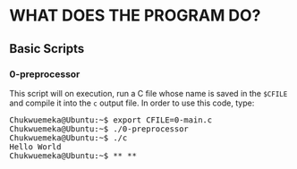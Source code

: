 # WHAT DOES THE PROGRAM DO?

## Basic Scripts

### 0-preprocessor
This script will on execution, run a C file whose name is saved in the `$CFILE` and compile it into the `c` output file. In order to use this code, type:
<pre>
Chukwuemeka@Ubuntu:~$ export CFILE=0-main.c
Chukwuemeka@Ubuntu:~$ ./0-preprocessor
Chukwuemeka@Ubuntu:~$ ./c
Hello World
Chukwuemeka@Ubuntu:~$ **_**
</pre> 
